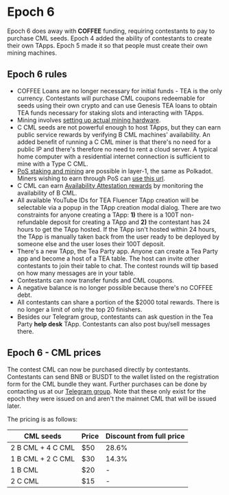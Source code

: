 # Epoch 6

Epoch 6 does away with **COFFEE** funding, requiring contestants to pay to purchase CML seeds. Epoch 4 added the ability of contestants to create their own TApps. Epoch 5 made it so that people must create their own mining machines. 

## Epoch 6 rules

* COFFEE Loans are no longer necessary for initial funds - TEA is the only currency. Contestants will purchase CML coupons redeemable for seeds using their own crypto and can use Genesis TEA loans to obtain TEA funds necessary for staking slots and interacting with TApps. 
* Mining involves [setting up actual mining hardware](../_mining/Mining-With-Own-Hardware.md).
* C CML seeds are not powerful enough to host TApps, but they can earn public service rewards by verifying B CML machines' availability. An added benefit of running a C CML miner is that there's no need for a public IP and there's therefore no need to rent a cloud server. A typical home computer with a residential internet connection is sufficient to mine with a Type C CML.
* [PoS staking and mining](https://support.polkadot.network/support/solutions/articles/65000168057-how-do-i-stake-nominate-on-polkadot-) are possible in layer-1, the same as Polkadot. Miners wishing to earn through PoS can [use this url](https://polkadot.js.org/apps/?rpc=wss%3A%2F%2Fwallet.teaproject.org%2Fwss1#/staking).
* C CML can earn [Availability Attestation rewards](https://github.com/tearust/teaproject/wiki/Mining---Availability-Attestation) by monitoring the availability of B CML.
* All available YouTube IDs for TEA Fluencer TApp creation will be selectable via a popup in the TApp creation modal dialog. There are two constraints for anyone creating a TApp: **1)** there is a 100T non-refundable deposit for creating a TApp and **2)** the contestant has 24 hours to get the TApp hosted. If the TApp isn't hosted within 24 hours, the TApp is manually taken back from the user ready to be deployed by someone else and the user loses their 100T deposit. 
* There's a new TApp, the Tea Party app. Anyone can create a Tea Party app and become a host of a TEA table. The host can invite other contestants to join their table to chat. The contest rounds will tip based on how many messages are in your table.
* Contestants can now transfer funds and CML coupons.
* A negative balance is no longer possible because there's no COFFEE debt.
* All contestants can share a portion of the $2000 total rewards. There is no longer a limit of only the top 20 finishers.
* Besides our Telegram group, contestants can ask question in the Tea Party **help desk** TApp. Contestants can also post buy/sell messages there.

## Epoch 6 - CML prices

The contest CML can now be purchased directly by contestants. Contestants can send BNB or BUSDT to the wallet listed on the registration form for the CML bundle they want. Further purchases can be done by contacting us at our [Telegram group](https://t.me/teaprojectorg). Note that these only exist for the epoch they were issued on and aren't the mainnet CML that will be issued later.

The pricing is as follows:

|CML seeds|Price|Discount from full price|
|---------|-----|------------------------|
|2 B CML + 4 C CML|$50|28.6%|
|1 B CML + 2 C CML|$30|14.3%|
|1 B CML|$20|-|
|2 C CML|$15|-|
